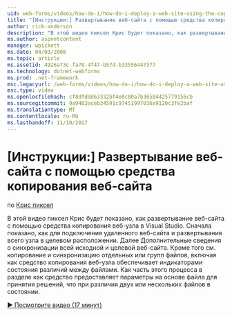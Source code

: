 ```yaml
---
uid: web-forms/videos/how-do-i/how-do-i-deploy-a-web-site-using-the-copy-web-site-tool
title: "[Инструкции:] Развертывание веб-сайта с помощью средства копирования веб-сайта | Документы Microsoft"
author: rick-anderson
description: "В этой видео пиксел Крис будет показано, как развертывание веб-сайта с помощью средства копирования веб-узла в Visual Studio. Сначала показано, как соединиться с удаленного веб-сайта и..."
ms.author: aspnetcontent
manager: wpickett
ms.date: 04/03/2008
ms.topic: article
ms.assetid: 4926a73c-fa70-4f47-b57d-b33556447377
ms.technology: dotnet-webforms
ms.prod: .net-framework
msc.legacyurl: /web-forms/videos/how-do-i/how-do-i-deploy-a-web-site-using-the-copy-web-site-tool
msc.type: video
ms.openlocfilehash: cf8dfddd63332bf4e0c80a7b36584425779156cb
ms.sourcegitcommit: 9a9483aceb34591c97451997036a9120c3fe2baf
ms.translationtype: MT
ms.contentlocale: ru-RU
ms.lasthandoff: 11/10/2017
---
```

<a name="how-do-i-deploy-a-web-site-using-the-copy-web-site-tool"></a>[Инструкции:] Развертывание веб-сайта с помощью средства копирования веб-сайта
====================
по [Крис пиксел](https://twitter.com/chrispels)

В этой видео пиксел Крис будет показано, как развертывание веб-сайта с помощью средства копирования веб-узла в Visual Studio. Сначала показано, как для подключения удаленного веб-сайта и развертывания всего узла в целевом расположении. Далее Дополнительные сведения о синхронизации всей исходной и целевой веб-сайта. Кроме того см. копирование и синхронизацию отдельных или групп файлов, включая как средство копирования веб-узла обеспечивает индикаторами состояния различий между файлами. Как часть этого процесса в разделе как средство предоставляет параметры на основе файла для принятия решений, что при различия двух или нескольких файлов в состоянии.

[&#9654; Посмотрите видео (17 минут)](https://channel9.msdn.com/Blogs/ASP-NET-Site-Videos/how-do-i-deploy-a-web-site-using-the-copy-web-site-tool)
